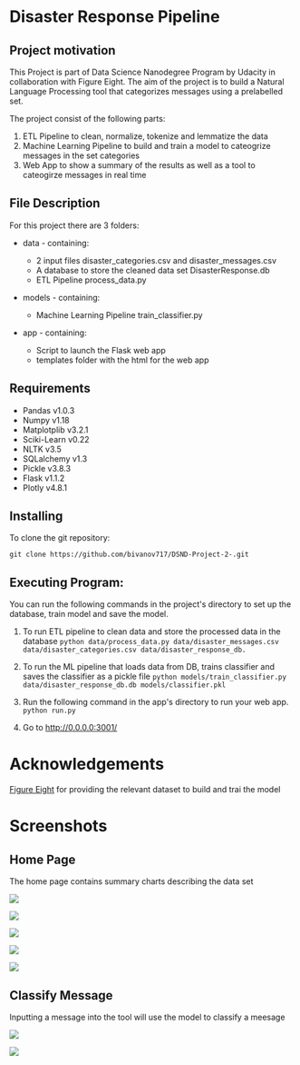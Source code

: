 # Disaster Response Pipeline

## Project motivation
This Project is part of Data Science Nanodegree Program by Udacity in collaboration with Figure Eight. The aim of the project is to build a Natural Language Processing tool that categorizes messages using a prelabelled set.

The project consist of the following parts:
1. ETL Pipeline to clean, normalize, tokenize and lemmatize the data
2. Machine Learning Pipeline to build and train a model to cateogrize messages in the set categories
3. Web App to show a summary of the results as well as a tool to cateogirze messages in real time

## File Description

For this project there are 3 folders:

* data - containing:
  * 2 input files disaster_categories.csv and disaster_messages.csv
  * A database to store the cleaned data set DisasterResponse.db
  * ETL Pipeline process_data.py
  
* models - containing:
  * Machine Learning Pipeline train_classifier.py 

* app - containing:
  * Script to launch the Flask web app
  * templates folder with the html for the web app
  
## Requirements

- Pandas v1.0.3
- Numpy v1.18
- Matplotplib v3.2.1
- Sciki-Learn v0.22
- NLTK v3.5
- SQLalchemy v1.3
- Pickle v3.8.3
- Flask v1.1.2
- Plotly v4.8.1

## Installing

To clone the git repository:

```git clone https://github.com/bivanov717/DSND-Project-2-.git```

## Executing Program:
You can run the following commands in the project's directory to set up the database, train model and save the model.

1. To run ETL pipeline to clean data and store the processed data in the database ```python data/process_data.py data/disaster_messages.csv data/disaster_categories.csv data/disaster_response_db.```

2. To run the ML pipeline that loads data from DB, trains classifier and saves the classifier as a pickle file ```python models/train_classifier.py data/disaster_response_db.db models/classifier.pkl```

3. Run the following command in the app's directory to run your web app. ```python run.py```

4. Go to http://0.0.0.0:3001/

# Acknowledgements
[Figure Eight](https://appen.com/) for providing the relevant dataset to build and trai the model


# Screenshots

## Home Page

The home page contains summary charts describing the data set

![](images/Chart%201.png)

![](images/Chart%202.png)

![](images/Chart%203.png)

![](images/Chart%204.png)

![](images/Chart%205.png)

## Classify Message

Inputting a message into the tool will use the model to classify a meesage

![](images//Message%201.png)

![](images/Message%202.png)
